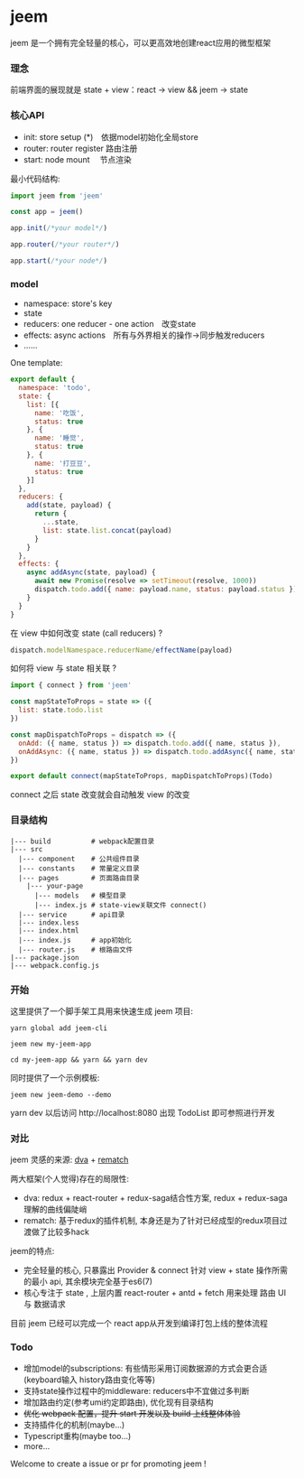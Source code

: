 # jeem
jeem 是一个拥有完全轻量的核心，可以更高效地创建react应用的微型框架

### 理念

前端界面的展现就是 state + view：react -> view &&  jeem -> state

### 核心API

- init: store setup (*)　依据model初始化全局store
- router: router register 路由注册
- start: node mount 　节点渲染

最小代码结构:

```js
import jeem from 'jeem'

const app = jeem()

app.init(/*your model*/)

app.router(/*your router*/)

app.start(/*your node*/)
```

### model

- namespace: store's key  
- state
- reducers: one reducer - one action　改变state
- effects: async actions　所有与外界相关的操作->同步触发reducers
- ......

One template:

```js
export default {
  namespace: 'todo',
  state: {
    list: [{
      name: '吃饭',
      status: true
    }, {
      name: '睡觉',
      status: true
    }, {
      name: '打豆豆',
      status: true
    }]
  },
  reducers: {
    add(state, payload) {
      return {
        ...state,
        list: state.list.concat(payload)
      }
    }
  },
  effects: {
    async addAsync(state, payload) {
      await new Promise(resolve => setTimeout(resolve, 1000))
      dispatch.todo.add({ name: payload.name, status: payload.status })
    }
  }
}
```

在 view 中如何改变 state (call reducers) ?

```js
dispatch.modelNamespace.reducerName/effectName(payload)
```

如何将 view 与 state 相关联 ?

```js
import { connect } from 'jeem'

const mapStateToProps = state => ({
  list: state.todo.list
})

const mapDispatchToProps = dispatch => ({
  onAdd: ({ name, status }) => dispatch.todo.add({ name, status }),
  onAddAsync: ({ name, status }) => dispatch.todo.addAsync({ name, status })
})

export default connect(mapStateToProps, mapDispatchToProps)(Todo)
```

connect 之后 state 改变就会自动触发 view 的改变

### 目录结构

```
|--- build          # webpack配置目录
|--- src
  |--- component    # 公共组件目录
  |--- constants    # 常量定义目录
  |--- pages        # 页面路由目录
    |--- your-page
      |--- models   # 模型目录
      |--- index.js # state-view关联文件 connect()
  |--- service      # api目录
  |--- index.less
  |--- index.html
  |--- index.js     # app初始化
  |--- router.js    # 根路由文件
|--- package.json
|--- webpack.config.js
```



### 开始

这里提供了一个脚手架工具用来快速生成 jeem 项目:

```
yarn global add jeem-cli

jeem new my-jeem-app

cd my-jeem-app && yarn && yarn dev
```

同时提供了一个示例模板:

```
jeem new jeem-demo --demo
```

yarn dev 以后访问 http://localhost:8080 出现 TodoList 即可参照进行开发

### 对比

jeem 灵感的来源: [dva](https://github.com/dvajs/dva) + [rematch](https://github.com/rematch/rematch)

两大框架(个人觉得)存在的局限性:

- dva: redux + react-router + redux-saga结合性方案, redux + redux-saga 理解的曲线偏陡峭
- rematch: 基于redux的插件机制, 本身还是为了针对已经成型的redux项目过渡做了比较多hack

jeem的特点:

- 完全轻量的核心, 只暴露出 Provider & connect 针对 view + state 操作所需的最小 api, 其余模块完全基于es6(7)
- 核心专注于 state , 上层内置 react-router + antd + fetch 用来处理 路由 UI 与 数据请求

目前 jeem 已经可以完成一个 react app从开发到编译打包上线的整体流程

### Todo

- 增加model的subscriptions: 有些情形采用订阅数据源的方式会更合适(keyboard输入 history路由变化等等)
- 支持state操作过程中的middleware: reducers中不宜做过多判断
- 增加路由约定(参考umi约定即路由), 优化现有目录结构
- ~~优化 webpack 配置，提升 start 开发以及 build 上线整体体验~~
- 支持插件化的机制(maybe...)
- Typescript重构(maybe too...)
- more...

Welcome to create a issue or pr for promoting jeem !